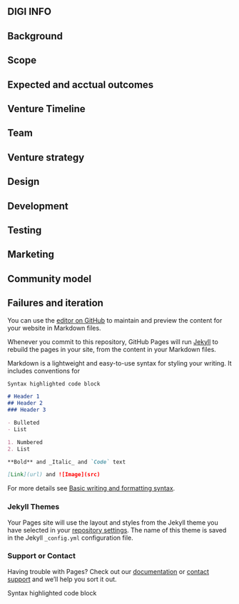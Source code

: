 ## DIGI INFO 

## Background

## Scope

## Expected and acctual outcomes

## Venture Timeline

## Team

## Venture strategy

## Design

## Development 

## Testing

## Marketing

## Community model

## Failures and iteration




















You can use the [editor on GitHub](https://github.com/Rutuja-Kelkar/digi_info/edit/gh-pages/index.md) to maintain and preview the content for your website in Markdown files.

Whenever you commit to this repository, GitHub Pages will run [Jekyll](https://jekyllrb.com/) to rebuild the pages in your site, from the content in your Markdown files.



Markdown is a lightweight and easy-to-use syntax for styling your writing. It includes conventions for

```markdown
Syntax highlighted code block

# Header 1
## Header 2 
### Header 3

- Bulleted
- List

1. Numbered
2. List

**Bold** and _Italic_ and `Code` text

[Link](url) and ![Image](src)
```

For more details see [Basic writing and formatting syntax](https://docs.github.com/en/github/writing-on-github/getting-started-with-writing-and-formatting-on-github/basic-writing-and-formatting-syntax).

### Jekyll Themes

Your Pages site will use the layout and styles from the Jekyll theme you have selected in your [repository settings](https://github.com/Rutuja-Kelkar/digi_info/settings/pages). The name of this theme is saved in the Jekyll `_config.yml` configuration file.

### Support or Contact

Having trouble with Pages? Check out our [documentation](https://docs.github.com/categories/github-pages-basics/) or [contact support](https://support.github.com/contact) and we’ll help you sort it out.

Syntax highlighted code block
